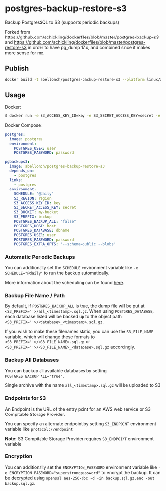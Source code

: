 # postgres-backup-restore-s3

Backup PostgresSQL to S3 (supports periodic backups)

Forked from https://github.com/schickling/dockerfiles/blob/master/postgres-backup-s3 and https://github.com/schickling/dockerfiles/blob/master/postgres-restore-s3 in order to have pg_dump 17.x, and combined since it makes more sense for me.

## Publish

```sh
docker build -t abellonch/postgres-backup-restore-s3 --platform linux/amd64 --push .
```

## Usage

Docker:
```sh
$ docker run -e S3_ACCESS_KEY_ID=key -e S3_SECRET_ACCESS_KEY=secret -e S3_BUCKET=my-bucket -e S3_PREFIX=backup -e POSTGRES_DATABASE=dbname -e POSTGRES_USER=user -e POSTGRES_PASSWORD=password -e POSTGRES_HOST=localhost albert.bellonch/postgres-backup-restore-s3
```

Docker Compose:
```yaml
postgres:
  image: postgres
  environment:
    POSTGRES_USER: user
    POSTGRES_PASSWORD: password

pgbackups3:
  image: abellonch/postgres-backup-restore-s3
  depends_on:
    - postgres
  links:
    - postgres
  environment:
    SCHEDULE: '@daily'
    S3_REGION: region
    S3_ACCESS_KEY_ID: key
    S3_SECRET_ACCESS_KEY: secret
    S3_BUCKET: my-bucket
    S3_PREFIX: backup
    POSTGRES_BACKUP_ALL: "false"
    POSTGRES_HOST: host
    POSTGRES_DATABASE: dbname
    POSTGRES_USER: user
    POSTGRES_PASSWORD: password
    POSTGRES_EXTRA_OPTS: '--schema=public --blobs'
```

### Automatic Periodic Backups

You can additionally set the `SCHEDULE` environment variable like `-e SCHEDULE="@daily"` to run the backup automatically.

More information about the scheduling can be found [here](http://godoc.org/github.com/robfig/cron#hdr-Predefined_schedules).

### Backup File Name / Path
By default, if `POSTGRES_BACKUP_ALL` is true, the dump file will be put at `<S3_PREFIX=''>/all_<timestamp>.sql.gz`. When using `POSTGRES_DATABASE`, each database listed will be backed up to the object path `<S3_PREFIX=''>/<database>_<timestamp>.sql.gz`.

If you wish to make these filenames static, you can use the `S3_FILE_NAME` variable, which will change these formats to `<S3_PREFIX=''>/<S3_FILE_NAME>.sql.gz` or `<S3_PREFIX=''>/<S3_FILE_NAME>_<database>.sql.gz` accordingly.

### Backup All Databases

You can backup all available databases by setting `POSTGRES_BACKUP_ALL="true"`.

Single archive with the name `all_<timestamp>.sql.gz` will be uploaded to S3

### Endpoints for S3

An Endpoint is the URL of the entry point for an AWS web service or S3 Compitable Storage Provider.

You can specify an alternate endpoint by setting `S3_ENDPOINT` environment variable like `protocol://endpoint`

**Note:** S3 Compitable Storage Provider requires `S3_ENDPOINT` environment variable

### Encryption

You can additionally set the `ENCRYPTION_PASSWORD` environment variable like `-e ENCRYPTION_PASSWORD="superstrongpassword"` to encrypt the backup. It can be decrypted using `openssl aes-256-cbc -d -in backup.sql.gz.enc -out backup.sql.gz`.